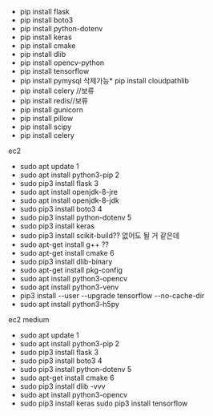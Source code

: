 * pip install flask
* pip install boto3
* pip install python-dotenv
* pip install keras
* pip install cmake
* pip install dlib
* pip install opencv-python
* pip install tensorflow
* pip install pymysql
삭제가능* pip install cloudpathlib
* pip install celery //보류
* pip install redis//보류
* pip install gunicorn
* pip install pillow
* pip install scipy
* pip install celery


ec2
* sudo apt update 1
* sudo apt install python3-pip 2
* sudo pip3 install flask 3
* sudo apt install openjdk-8-jre
* sudo apt install openjdk-8-jdk 
* sudo pip3 install boto3 4 
* sudo pip3 install python-dotenv 5 
* sudo pip3 install keras
* sudo pip3 install scikit-build?? 없어도 될 거 같은데
*  sudo apt-get install g++ ??
* sudo apt-get install cmake 6
* sudo pip3 install dlib-binary
* sudo apt-get install pkg-config
* sudo apt install python3-opencv
* sudo apt install python3-venv
* pip3 install --user --upgrade tensorflow --no-cache-dir
* sudo apt install python3-h5py


ec2 medium
* sudo apt update 1
* sudo apt install python3-pip 2
* sudo pip3 install flask 3
* sudo pip3 install boto3 4 
* sudo pip3 install python-dotenv 5
* sudo apt-get install cmake 6
* sudo pip3 install dlib -vvv
* sudo apt install python3-opencv
* sudo pip3 install keras
sudo pip3 install tensorflow
